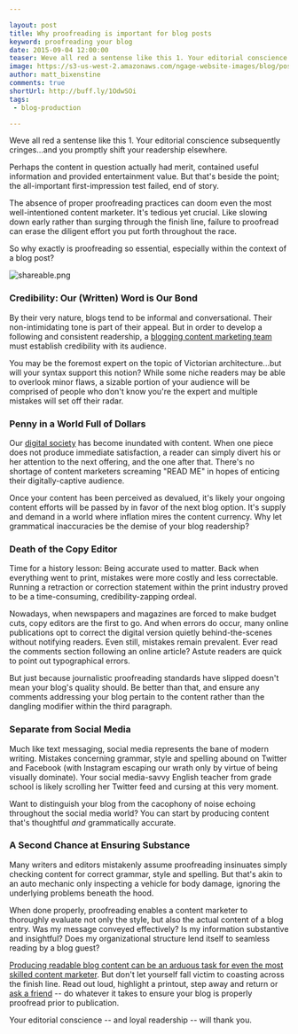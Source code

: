 ```yaml
---

layout: post
title: Why proofreading is important for blog posts
keyword: proofreading your blog
date: 2015-09-04 12:00:00
teaser: Weve all red a sentense like this 1. Your editorial conscience subsequently cringes...and you promptly shift your readership elsewhere.
image: https://s3-us-west-2.amazonaws.com/ngage-website-images/blog/post-images/why-proofreading-is-important.jpg
author: matt_bixenstine
comments: true
shortUrl: http://buff.ly/1OdwSOi
tags:
 - blog-production

---
```


Weve all red a sentense like this 1. Your editorial conscience subsequently cringes...and you promptly shift your readership elsewhere.

Perhaps the content in question actually had merit, contained useful information and provided entertainment value. But that's beside the point; the all-important first-impression test failed, end of story.

The absence of proper proofreading practices can doom even the most well-intentioned content marketer. It's tedious yet crucial. Like slowing down early rather than surging through the finish line, failure to proofread can erase the diligent effort you put forth throughout the race.


So why exactly is proofreading so essential, especially within the context of a blog post?

![shareable.png](https://ucarecdn.com/89c98f14-33b2-4160-8370-0ce3ac1cabfc/)

### Credibility: Our (Written) Word is Our Bond
By their very nature, blogs tend to be informal and conversational. Their non-intimidating tone is part of their appeal. But in order to develop a following and consistent readership, a [blogging content marketing team](/2015/04/01/how-to-build-and-manage-distributed-writing-team/) must establish credibility with its audience.

You may be the foremost expert on the topic of Victorian architecture...but will your syntax support this notion? While some niche readers may be able to overlook minor flaws, a sizable portion of your audience will be comprised of people who don't know you're the expert and multiple mistakes will set off their radar.

### Penny in a World Full of Dollars
Our [digital society](/2015/03/17/why-you-should-embrace-agile-content/) has become inundated with content. When one piece does not produce immediate satisfaction, a reader can simply divert his or her attention to the next offering, and the one after that. There's no shortage of content marketers screaming "READ ME" in hopes of enticing their digitally-captive audience.

Once your content has been perceived as devalued, it's likely your ongoing content efforts will be passed by in favor of the next blog option. It's supply and demand in a world where inflation mires the content currency. Why let grammatical inaccuracies be the demise of your blog readership?

### Death of the Copy Editor
Time for a history lesson: Being accurate used to matter. Back when everything went to print, mistakes were more costly and less correctable. Running a retraction or correction statement within the print industry proved to be a time-consuming, credibility-zapping ordeal.

Nowadays, when newspapers and magazines are forced to make budget cuts, copy editors are the first to go. And when errors do occur, many online publications opt to correct the digital version quietly behind-the-scenes without notifying readers. Even still, mistakes remain prevalent. Ever read the comments section following an online article? Astute readers are quick to point out typographical errors.

But just because journalistic proofreading standards have slipped doesn't mean your blog's quality should. Be better than that, and ensure any comments addressing your blog pertain to the content rather than the dangling modifier within the third paragraph.

### Separate from Social Media
Much like text messaging, social media represents the bane of modern writing. Mistakes concerning grammar, style and spelling abound on Twitter and Facebook (with Instagram escaping our wrath only by virtue of being visually dominate). Your social media-savvy English teacher from grade school is likely scrolling her Twitter feed and cursing at this very moment.

Want to distinguish your blog from the cacophony of noise echoing throughout the social media world? You can start by producing content that's thoughtful *and* grammatically accurate.

### A Second Chance at Ensuring Substance
Many writers and editors mistakenly assume proofreading insinuates simply checking content for correct grammar, style and spelling. But that's akin to an auto mechanic only inspecting a vehicle for body damage, ignoring the underlying problems beneath the hood.

When done properly, proofreading enables a content marketer to thoroughly evaluate not only the style, but also the actual content of a blog entry. Was my message conveyed effectively? Is my information substantive and insightful? Does my organizational structure lend itself to seamless reading by a blog guest?

[Producing readable blog content can be an arduous task for even the most skilled content marketer](/2015/03/12/how-to-audit-content/). But don't let yourself fall victim to coasting across the finish line. Read out loud, highlight a printout, step away and return or [ask a friend](http://blog.beegit.com/platform/2014/10/27/using-beegit-to-build-better-content/) -- do whatever it takes to ensure your blog is properly proofread prior to publication.

Your editorial conscience -- and loyal readership -- will thank you.

